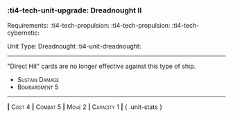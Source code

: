 ### :ti4-tech-unit-upgrade: **Dreadnought II**

Requirements: :ti4-tech-propulsion: :ti4-tech-propulsion: :ti4-tech-cybernetic:

Unit Type: Dreadnought :ti4-unit-dreadnought:

---

"Direct Hit" cards are no longer effective against this type of ship.

* <span style="font-variant:small-caps;">Sustain Damage</span> 
* <span style="font-variant:small-caps;">Bombardment 5</span> 

---

__|__ <span style="font-variant:small-caps;">Cost 4</span> __|__ <span style="font-variant:small-caps;">Combat 5</span> __|__ <span style="font-variant:small-caps;">Move 2</span> __|__ <span style="font-variant:small-caps;">Capacity 1</span> __|__
{ .unit-stats }
